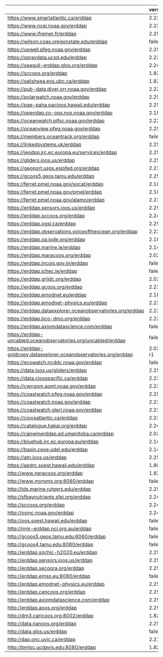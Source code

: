 |                                                                    | version       |
|:-------------------------------------------------------------------|:--------------|
| https://www.smartatlantic.ca/erddap                                | 2.23          |
| https://www.ncei.noaa.gov/erddap                                   | 2.23          |
| https://www.ifremer.fr/erddap                                      | 2.25_1        |
| https://wilson.coas.oregonstate.edu/erddap                         | failed        |
| https://upwell.pfeg.noaa.gov/erddap                                | 2.25_1        |
| https://spraydata.ucsd.edu/erddap                                  | 2.22          |
| https://seagull-erddap.glos.org/erddap                             | 2.24          |
| https://sccoos.org/erddap                                          | 1.82          |
| https://salishsea.eos.ubc.ca/erddap                                | 1.82          |
| https://pub-data.diver.orr.noaa.gov/erddap                         | 2.22          |
| https://polarwatch.noaa.gov/erddap                                 | 2.25_1        |
| https://pae-paha.pacioos.hawaii.edu/erddap                         | 2.25_1        |
| https://opendap.co-ops.nos.noaa.gov/erddap                         | 2.18          |
| https://oceanwatch.pifsc.noaa.gov/erddap                           | 2.22          |
| https://oceanview.pfeg.noaa.gov/erddap                             | 2.25_1        |
| https://members.oceantrack.org/erddap                              | failed        |
| https://linkedsystems.uk/erddap                                    | 2.25          |
| https://jeodpp.jrc.ec.europa.eu/services/erddap                    | 2.25_1        |
| https://gliders.ioos.us/erddap                                     | 2.25_1        |
| https://geoport.usgs.esipfed.org/erddap                            | 2.23          |
| https://gcoos5.geos.tamu.edu/erddap                                | 2.25_1        |
| https://ferret.pmel.noaa.gov/socat/erddap                          | 2.18          |
| https://ferret.pmel.noaa.gov/pmel/erddap                           | 2.18          |
| https://ferret.pmel.noaa.gov/alamo/erddap                          | 2.23          |
| https://erddap.sensors.ioos.us/erddap                              | 2.25_1        |
| https://erddap.sccoos.org/erddap                                   | 2.24          |
| https://erddap.ogsl.ca/erddap                                      | 2.25_1        |
| https://erddap.observations.voiceoftheocean.org/erddap             | 2.23          |
| https://erddap.oa.iode.org/erddap                                  | 2.18          |
| https://erddap.marine.ie/erddap                                    | 2.14          |
| https://erddap.maracoos.org/erddap                                 | 2.02          |
| https://erddap.incois.gov.in/erddap                                | failed        |
| https://erddap.ichec.ie/erddap                                     | failed        |
| https://erddap.griidc.org/erddap                                   | 2.02          |
| https://erddap.gcoos.org/erddap                                    | 2.23          |
| https://erddap.emodnet.eu/erddap                                   | 2.18          |
| https://erddap.emodnet-physics.eu/erddap                           | 2.23          |
| https://erddap.dataexplorer.oceanobservatories.org/erddap          | 2.23          |
| https://erddap.bco-dmo.org/erddap                                  | 2.22          |
| https://erddap.axiomdatascience.com/erddap                         | failed        |
| https://erddap-uncabled.oceanobservatories.org/uncabled/erddap     | failed        |
| https://erddap-goldcopy.dataexplorer.oceanobservatories.org/erddap | 2.02_axiom-r1 |
| https://ecowatch.ncddc.noaa.gov/erddap                             | failed        |
| https://data.ioos.us/gliders/erddap                                | 2.25_1        |
| https://data.cioospacific.ca/erddap                                | 2.23          |
| https://cwcgom.aoml.noaa.gov/erddap                                | 2.23          |
| https://coastwatch.pfeg.noaa.gov/erddap                            | 2.25_1        |
| https://coastwatch.noaa.gov/erddap                                 | 2.23          |
| https://coastwatch.glerl.noaa.gov/erddap                           | 2.23          |
| https://cioosatlantic.ca/erddap                                    | 2.23          |
| https://catalogue.hakai.org/erddap                                 | 2.24          |
| https://canwinerddap.ad.umanitoba.ca/erddap                        | 2.02          |
| https://bluehub.jrc.ec.europa.eu/erddap                            | 2.14          |
| https://basin.ceoe.udel.edu/erddap                                 | 2.14          |
| https://atn.ioos.us/erddap                                         | 2.25_1        |
| https://apdrc.soest.hawaii.edu/erddap                              | 1.80          |
| http://www.neracoos.org/erddap                                     | 1.82          |
| http://www.myroms.org:8080/erddap                                  | failed        |
| http://tds.marine.rutgers.edu/erddap                               | 2.25_1        |
| http://sfbaynutrients.sfei.org/erddap                              | 2.24          |
| http://sccoos.org/erddap                                           | 2.24          |
| http://osmc.noaa.gov/erddap                                        | 2.24          |
| http://oos.soest.hawaii.edu/erddap                                 | failed        |
| http://nrm-erddap.nci.org.au/erddap                                | failed        |
| http://gcoos5.geos.tamu.edu:6060/erddap                            | failed        |
| http://gcoos4.tamu.edu:8080/erddap                                 | failed        |
| http://erddap.sochic-h2020.eu/erddap                               | 2.25_1        |
| http://erddap.sensors.ioos.us/erddap                               | 2.25_1        |
| http://erddap.secoora.org/erddap                                   | 2.25_1        |
| http://erddap.emso.eu:8080/erddap                                  | failed        |
| http://erddap.emodnet-physics.eu/erddap                            | 2.25_1        |
| http://erddap.cencoos.org/erddap                                   | 2.25_1        |
| http://erddap.axiomdatascience.com/erddap                          | 2.25_1        |
| http://erddap.aoos.org/erddap                                      | 2.25_1        |
| http://dm3.caricoos.org:8002/erddap                                | 1.82          |
| http://data.nanoos.org/erddap                                      | 2.25_1        |
| http://data.glos.us/erddap                                         | failed        |
| http://dap.onc.uvic.ca/erddap                                      | 2.21          |
| http://bmlsc.ucdavis.edu:8080/erddap                               | 1.82          |